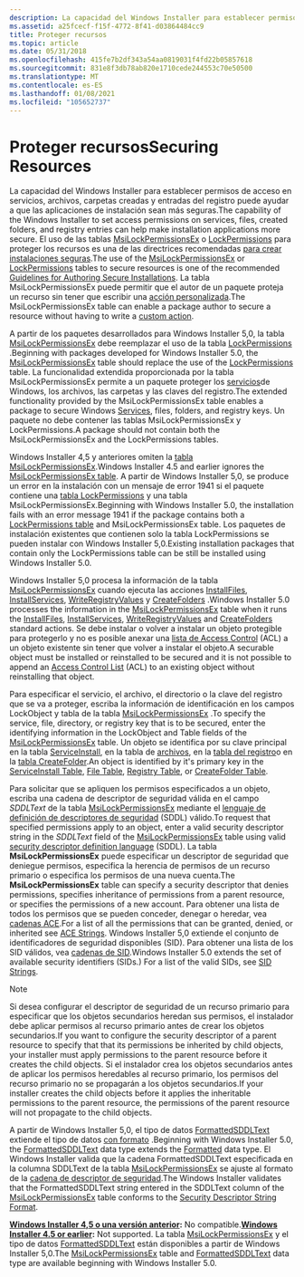 ```yaml
---
description: La capacidad del Windows Installer para establecer permisos de acceso en servicios, archivos, carpetas creadas y entradas del registro puede ayudar a que las aplicaciones de instalación sean más seguras.
ms.assetid: a25fcecf-f15f-4772-8f41-d03864484cc9
title: Proteger recursos
ms.topic: article
ms.date: 05/31/2018
ms.openlocfilehash: 415fe7b2df343a54aa0819031f4fd22b05857618
ms.sourcegitcommit: 831e8f3db78ab820e1710cede244553c70e50500
ms.translationtype: MT
ms.contentlocale: es-ES
ms.lasthandoff: 01/08/2021
ms.locfileid: "105652737"
---
```

# <a name="securing-resources"></a><span data-ttu-id="f7dd5-103">Proteger recursos</span><span class="sxs-lookup"><span data-stu-id="f7dd5-103">Securing Resources</span></span>

<span data-ttu-id="f7dd5-104">La capacidad del Windows Installer para establecer permisos de acceso en servicios, archivos, carpetas creadas y entradas del registro puede ayudar a que las aplicaciones de instalación sean más seguras.</span><span class="sxs-lookup"><span data-stu-id="f7dd5-104">The capability of the Windows Installer to set access permissions on services, files, created folders, and registry entries can help make installation applications more secure.</span></span> <span data-ttu-id="f7dd5-105">El uso de las tablas [MsiLockPermissionsEx](msilockpermissionsex-table.md) o [LockPermissions](lockpermissions-table.md) para proteger los recursos es una de las directrices recomendadas [para crear instalaciones seguras](guidelines-for-authoring-secure-installations.md).</span><span class="sxs-lookup"><span data-stu-id="f7dd5-105">The use of the [MsiLockPermissionsEx](msilockpermissionsex-table.md) or [LockPermissions](lockpermissions-table.md) tables to secure resources is one of the recommended [Guidelines for Authoring Secure Installations](guidelines-for-authoring-secure-installations.md).</span></span> <span data-ttu-id="f7dd5-106">La tabla MsiLockPermissionsEx puede permitir que el autor de un paquete proteja un recurso sin tener que escribir una [acción personalizada](custom-actions.md).</span><span class="sxs-lookup"><span data-stu-id="f7dd5-106">The MsiLockPermissionsEx table can enable a package author to secure a resource without having to write a [custom action](custom-actions.md).</span></span>

<span data-ttu-id="f7dd5-107">A partir de los paquetes desarrollados para Windows Installer 5,0, la tabla [MsiLockPermissionsEx](msilockpermissionsex-table.md) debe reemplazar el uso de la tabla [LockPermissions](lockpermissions-table.md) .</span><span class="sxs-lookup"><span data-stu-id="f7dd5-107">Beginning with packages developed for Windows Installer 5.0, the [MsiLockPermissionsEx](msilockpermissionsex-table.md) table should replace the use of the [LockPermissions](lockpermissions-table.md) table.</span></span> <span data-ttu-id="f7dd5-108">La funcionalidad extendida proporcionada por la tabla MsiLockPermissionsEx permite a un paquete proteger los [servicios](../services/services.md)de Windows, los archivos, las carpetas y las claves del registro.</span><span class="sxs-lookup"><span data-stu-id="f7dd5-108">The extended functionality provided by the MsiLockPermissionsEx table enables a package to secure Windows [Services](../services/services.md), files, folders, and registry keys.</span></span> <span data-ttu-id="f7dd5-109">Un paquete no debe contener las tablas MsiLockPermissionsEx y LockPermissions.</span><span class="sxs-lookup"><span data-stu-id="f7dd5-109">A package should not contain both the MsiLockPermissionsEx and the LockPermissions tables.</span></span>

<span data-ttu-id="f7dd5-110">Windows Installer 4,5 y anteriores omiten la [tabla MsiLockPermissionsEx](msilockpermissionsex-table.md).</span><span class="sxs-lookup"><span data-stu-id="f7dd5-110">Windows Installer 4.5 and earlier ignores the [MsiLockPermissionsEx table](msilockpermissionsex-table.md).</span></span> <span data-ttu-id="f7dd5-111">A partir de Windows Installer 5,0, se produce un error en la instalación con un mensaje de error 1941 si el paquete contiene una [tabla LockPermissions](lockpermissions-table.md) y una tabla MsiLockPermissionsEx.</span><span class="sxs-lookup"><span data-stu-id="f7dd5-111">Beginning with Windows Installer 5.0, the installation fails with an error message 1941 if the package contains both a [LockPermissions table](lockpermissions-table.md) and MsiLockPermissionsEx table.</span></span> <span data-ttu-id="f7dd5-112">Los paquetes de instalación existentes que contienen solo la tabla LockPermissions se pueden instalar con Windows Installer 5,0.</span><span class="sxs-lookup"><span data-stu-id="f7dd5-112">Existing installation packages that contain only the LockPermissions table can be still be installed using Windows Installer 5.0.</span></span>

<span data-ttu-id="f7dd5-113">Windows Installer 5,0 procesa la información de la tabla [MsiLockPermissionsEx](msilockpermissionsex-table.md) cuando ejecuta las acciones [InstallFiles](installfiles-action.md), [InstallServices](installservices-action.md), [WriteRegistryValues](writeregistryvalues-action.md) y [CreateFolders](createfolders-action.md) .</span><span class="sxs-lookup"><span data-stu-id="f7dd5-113">Windows Installer 5.0 processes the information in the [MsiLockPermissionsEx](msilockpermissionsex-table.md) table when it runs the [InstallFiles](installfiles-action.md), [InstallServices](installservices-action.md), [WriteRegistryValues](writeregistryvalues-action.md) and [CreateFolders](createfolders-action.md) standard actions.</span></span> <span data-ttu-id="f7dd5-114">Se debe instalar o volver a instalar un objeto protegible para protegerlo y no es posible anexar una [lista de Access Control](../secauthz/access-control-lists.md) (ACL) a un objeto existente sin tener que volver a instalar el objeto.</span><span class="sxs-lookup"><span data-stu-id="f7dd5-114">A securable object must be installed or reinstalled to be secured and it is not possible to append an [Access Control List](../secauthz/access-control-lists.md) (ACL) to an existing object without reinstalling that object.</span></span>

<span data-ttu-id="f7dd5-115">Para especificar el servicio, el archivo, el directorio o la clave del registro que se va a proteger, escriba la información de identificación en los campos LockObject y tabla de la tabla [MsiLockPermissionsEx](msilockpermissionsex-table.md) .</span><span class="sxs-lookup"><span data-stu-id="f7dd5-115">To specify the service, file, directory, or registry key that is to be secured, enter the identifying information in the LockObject and Table fields of the [MsiLockPermissionsEx](msilockpermissionsex-table.md) table.</span></span> <span data-ttu-id="f7dd5-116">Un objeto se identifica por su clave principal en la tabla [ServiceInstall](serviceinstall-table.md), en la tabla de [archivos](file-table.md), en la [tabla del registro](registry-table.md)o en la [tabla CreateFolder](createfolder-table.md).</span><span class="sxs-lookup"><span data-stu-id="f7dd5-116">An object is identified by it's primary key in the [ServiceInstall Table](serviceinstall-table.md), [File Table](file-table.md), [Registry Table](registry-table.md), or [CreateFolder Table](createfolder-table.md).</span></span>

<span data-ttu-id="f7dd5-117">Para solicitar que se apliquen los permisos especificados a un objeto, escriba una cadena de descriptor de seguridad válida en el campo *SDDLText* de la tabla [MsiLockPermissionsEx](msilockpermissionsex-table.md) mediante el [lenguaje de definición de descriptores de seguridad](../secauthz/security-descriptor-definition-language.md) (SDDL) válido.</span><span class="sxs-lookup"><span data-stu-id="f7dd5-117">To request that specified permissions apply to an object, enter a valid security descriptor string in the *SDDLText* field of the [MsiLockPermissionsEx](msilockpermissionsex-table.md) table using valid [security descriptor definition language](../secauthz/security-descriptor-definition-language.md) (SDDL).</span></span> <span data-ttu-id="f7dd5-118">La tabla **MsiLockPermissionsEx** puede especificar un descriptor de seguridad que deniegue permisos, especifica la herencia de permisos de un recurso primario o especifica los permisos de una nueva cuenta.</span><span class="sxs-lookup"><span data-stu-id="f7dd5-118">The **MsiLockPermissionsEx** table can specify a security descriptor that denies permissions, specifies inheritance of permissions from a parent resource, or specifies the permissions of a new account.</span></span> <span data-ttu-id="f7dd5-119">Para obtener una lista de todos los permisos que se pueden conceder, denegar o heredar, vea [cadenas ACE](../secauthz/ace-strings.md).</span><span class="sxs-lookup"><span data-stu-id="f7dd5-119">For a list of all the permissions that can be granted, denied, or inherited see [ACE Strings](../secauthz/ace-strings.md).</span></span> <span data-ttu-id="f7dd5-120">Windows Installer 5,0 extiende el conjunto de identificadores de seguridad disponibles (SID). Para obtener una lista de los SID válidos, vea [cadenas de SID](../secauthz/sid-strings.md).</span><span class="sxs-lookup"><span data-stu-id="f7dd5-120">Windows Installer 5.0 extends the set of available security identifiers (SIDs.) For a list of the valid SIDs, see [SID Strings](../secauthz/sid-strings.md).</span></span>

> [!NOTE]
> <span data-ttu-id="f7dd5-121">Si desea configurar el descriptor de seguridad de un recurso primario para especificar que los objetos secundarios heredan sus permisos, el instalador debe aplicar permisos al recurso primario antes de crear los objetos secundarios.</span><span class="sxs-lookup"><span data-stu-id="f7dd5-121">If you want to configure the security descriptor of a parent resource to specify that that its permissions be inherited by child objects, your installer must apply permissions to the parent resource before it creates the child objects.</span></span> <span data-ttu-id="f7dd5-122">Si el instalador crea los objetos secundarios antes de aplicar los permisos heredables al recurso primario, los permisos del recurso primario no se propagarán a los objetos secundarios.</span><span class="sxs-lookup"><span data-stu-id="f7dd5-122">If your installer creates the child objects before it applies the inheritable permissions to the parent resource, the permissions of the parent resource will not propagate to the child objects.</span></span>

<span data-ttu-id="f7dd5-123">A partir de Windows Installer 5,0, el tipo de datos [FormattedSDDLText](formattedsddltext.md) extiende el tipo de datos [con formato](formatted.md) .</span><span class="sxs-lookup"><span data-stu-id="f7dd5-123">Beginning with Windows Installer 5.0, the [FormattedSDDLText](formattedsddltext.md) data type extends the [Formatted](formatted.md) data type.</span></span> <span data-ttu-id="f7dd5-124">El Windows Installer valida que la cadena FormattedSDDLText especificada en la columna SDDLText de la tabla [MsiLockPermissionsEx](msilockpermissionsex-table.md) se ajuste al formato de la [cadena de descriptor de seguridad](../secauthz/security-descriptor-string-format.md).</span><span class="sxs-lookup"><span data-stu-id="f7dd5-124">The Windows Installer validates that the FormattedSDDLText string entered in the SDDLText column of the [MsiLockPermissionsEx](msilockpermissionsex-table.md) table conforms to the [Security Descriptor String Format](../secauthz/security-descriptor-string-format.md).</span></span>

<span data-ttu-id="f7dd5-125">**[Windows Installer 4,5 o una versión anterior](not-supported-in-windows-installer-4-5.md):** No compatible.</span><span class="sxs-lookup"><span data-stu-id="f7dd5-125">**[Windows Installer 4.5 or earlier](not-supported-in-windows-installer-4-5.md):** Not supported.</span></span> <span data-ttu-id="f7dd5-126">La tabla [MsiLockPermissionsEx](msilockpermissionsex-table.md) y el tipo de datos [FormattedSDDLText](formattedsddltext.md) están disponibles a partir de Windows Installer 5,0.</span><span class="sxs-lookup"><span data-stu-id="f7dd5-126">The [MsiLockPermissionsEx](msilockpermissionsex-table.md) table and [FormattedSDDLText](formattedsddltext.md) data type are available beginning with Windows Installer 5.0.</span></span>

 

 
